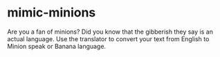 # mimic-minions
Are you a fan of minions? Did you know that the gibberish they say is an actual language. Use the translator to convert your text from English to Minion speak or Banana language.

